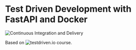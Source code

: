 # Test Driven Development with FastAPI and Docker
![Continuous Integration and Delivery](https://github.com/GavriloviciEduard/fastapi-tdd-docker/workflows/Continuous%20Integration%20and%20Delivery/badge.svg?branch=master)

Based on ![testdriven.io course](https://testdriven.io/courses/tdd-fastapi/).
